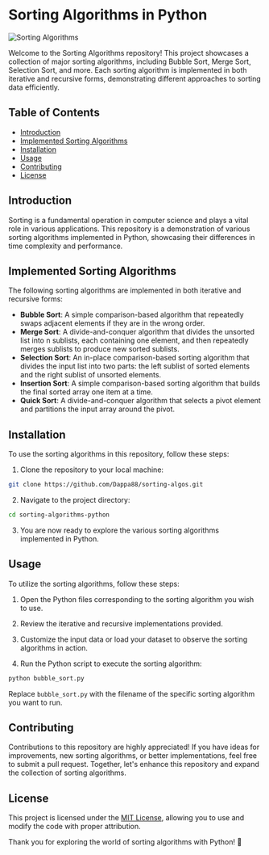 # Sorting Algorithms in Python

![Sorting Algorithms](https://www.example.com/sorting-algorithms.png)

Welcome to the Sorting Algorithms repository! This project showcases a collection of major sorting algorithms, including Bubble Sort, Merge Sort, Selection Sort, and more. Each sorting algorithm is implemented in both iterative and recursive forms, demonstrating different approaches to sorting data efficiently.

## Table of Contents

- [Introduction](#introduction)
- [Implemented Sorting Algorithms](#implemented-sorting-algorithms)
- [Installation](#installation)
- [Usage](#usage)
- [Contributing](#contributing)
- [License](#license)

## Introduction

Sorting is a fundamental operation in computer science and plays a vital role in various applications. This repository is a demonstration of various sorting algorithms implemented in Python, showcasing their differences in time complexity and performance.

## Implemented Sorting Algorithms

The following sorting algorithms are implemented in both iterative and recursive forms:

- **Bubble Sort**: A simple comparison-based algorithm that repeatedly swaps adjacent elements if they are in the wrong order.
- **Merge Sort**: A divide-and-conquer algorithm that divides the unsorted list into n sublists, each containing one element, and then repeatedly merges sublists to produce new sorted sublists.
- **Selection Sort**: An in-place comparison-based sorting algorithm that divides the input list into two parts: the left sublist of sorted elements and the right sublist of unsorted elements.
- **Insertion Sort**: A simple comparison-based sorting algorithm that builds the final sorted array one item at a time.
- **Quick Sort**: A divide-and-conquer algorithm that selects a pivot element and partitions the input array around the pivot.

## Installation

To use the sorting algorithms in this repository, follow these steps:

1. Clone the repository to your local machine:

```bash
git clone https://github.com/Dappa88/sorting-algos.git
```

2. Navigate to the project directory:

```bash
cd sorting-algorithms-python
```

3. You are now ready to explore the various sorting algorithms implemented in Python.

## Usage

To utilize the sorting algorithms, follow these steps:

1. Open the Python files corresponding to the sorting algorithm you wish to use.

2. Review the iterative and recursive implementations provided.

3. Customize the input data or load your dataset to observe the sorting algorithms in action.

4. Run the Python script to execute the sorting algorithm:

```bash
python bubble_sort.py
```

Replace `bubble_sort.py` with the filename of the specific sorting algorithm you want to run.

## Contributing

Contributions to this repository are highly appreciated! If you have ideas for improvements, new sorting algorithms, or better implementations, feel free to submit a pull request. Together, let's enhance this repository and expand the collection of sorting algorithms.

## License

This project is licensed under the [MIT License](LICENSE), allowing you to use and modify the code with proper attribution.

Thank you for exploring the world of sorting algorithms with Python! 🚀
